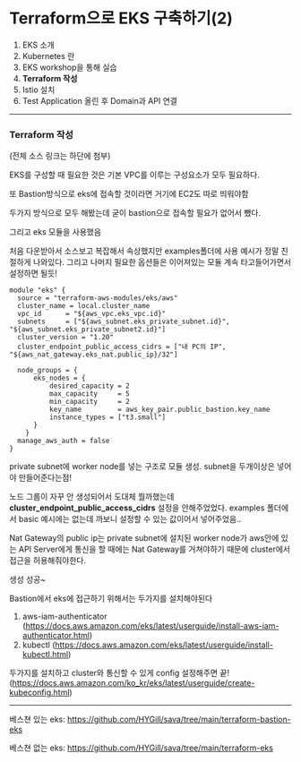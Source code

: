 # Terraform으로 EKS 구축하기(2)



1. EKS 소개
2. Kubernetes 란
3. EKS workshop을 통해 실습
4. **Terraform 작성**
5. Istio 설치
6. Test Application 올린 후 Domain과 API 연결

------

### Terraform 작성

(전체 소스 링크는 하단에 첨부)

EKS를 구성할 때 필요한 것은 기본 VPC를 이루는 구성요소가 모두 필요하다.

또 Bastion방식으로 eks에 접속할 것이라면 거기에 EC2도 따로 띄워야함 

두가지 방식으로 모두 해봤는데 굳이 bastion으로 접속할 필요가 없어서 뺐다.



그리고 eks 모듈을 사용했음

[eks module]: https://registry.terraform.io/modules/terraform-aws-modules/eks/aws/latest

처음 다운받아서 소스보고 복잡해서 속상했지만 examples폴더에 사용 예시가 정말 친절하게 나와있다. 그리고 나머지 필요한 옵션들은 이어져있는 모듈 계속 타고들어가면서 설정하면 될듯!



```
module "eks" {
  source = "terraform-aws-modules/eks/aws"
  cluster_name = local.cluster_name
  vpc_id      = "${aws_vpc.eks_vpc.id}"
  subnets     = ["${aws_subnet.eks_private_subnet.id}", "${aws_subnet.eks_private_subnet2.id}"]
  cluster_version = "1.20"
  cluster_endpoint_public_access_cidrs = ["내 PC의 IP", "${aws_nat_gateway.eks_nat.public_ip}/32"]

  node_groups = {
      eks_nodes = {
          desired_capacity = 2
          max_capacity     = 5
          min_capacity     = 2
          key_name         = aws_key_pair.public_bastion.key_name
          instance_types = ["t3.small"]
      }
    }
  manage_aws_auth = false
}
```

private subnet에 worker node를 넣는 구조로 모듈 생성. subnet을 두개이상은 넣어야 만들어준다는점!


노드 그룹이 자꾸 안 생성되어서 도대체 뭘까했는데
**cluster_endpoint_public_access_cidrs** 설정을 안해주었었다.
examples 폴더에서 basic 예시에는 없는데 까보니 설정할 수 있는 값이어서 넣어주었음.. 

Nat Gateway의 public ip는 private subnet에 설치된 worker node가 aws안에 있는 API Server에게 통신을 할 때에는 Nat Gateway를 거쳐야하기 때문에 cluster에서 접근을 허용해줘야한다.

생성 성공~

Bastion에서 eks에 접근하기 위해서는 두가지를 설치해야된다
1. aws-iam-authenticator (https://docs.aws.amazon.com/eks/latest/userguide/install-aws-iam-authenticator.html)
2. kubectl (https://docs.aws.amazon.com/eks/latest/userguide/install-kubectl.html)

두가지를 설치하고 cluster와 통신할 수 있게 config 설정해주면 끝!(https://docs.aws.amazon.com/ko_kr/eks/latest/userguide/create-kubeconfig.html)

------

베스쳔 있는 eks: https://github.com/HYGill/sava/tree/main/terraform-bastion-eks

베스쳔 없는 eks: https://github.com/HYGill/sava/tree/main/terraform-eks

